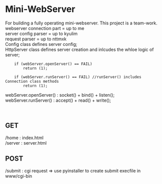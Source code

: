 # Mini-WebServer

For building a fully operating mini-webserver.
This project is a team-work.
<br>
webserver connection part = up to me
<br>
server config parser = up to kyulim
<br>
request parser = up to nttmxk
<br>
Config class defines server config; <br>
HttpServer class defines server creation and inlcudes the whloe logic of server; <br>

```
	if (webServer.openServer() == FAIL)
		return (1);

	if (webServer.runServer() == FAIL) //runServer() includes Connection class methods
		return (1);
```
webServer.openServer() : socket() + bind() + listen(); <br>
webServer.runServer() : accept() + read() + write(); <br>

<br>
<h2> GET </h2>
/home : index.html <br>
/server : server.html <br>
<h2> POST </h2>
/submit : cgi request => use pyinstaller to create submit execfile in www/cgi-bin

